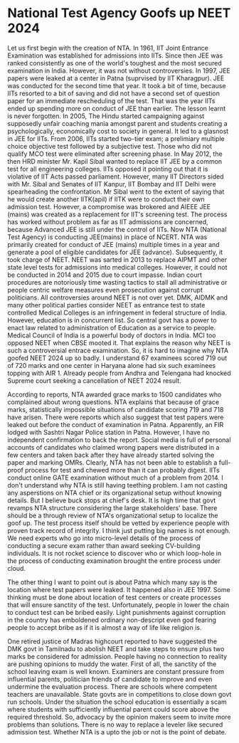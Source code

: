 # National Test Agency Goofs up NEET 2024

Let us first begin with the creation of NTA. In 1961, IIT Joint Entrance Examination was established
for admissions into IITs. Since then JEE was ranked consistently as one of the world's toughest and
the most secured examination in India. However, it was not without controversies. In 1997, JEE papers
were leaked at a center in Patna (suprvised by IIT Kharagpur). JEE was conducted for the second time
that year. It took a bit of time, because IITs resorted to a bit of saving and did not have a second
set of question paper for an immediate rescheduling of the test. That was the year IITs ended up 
spending more on conduct of JEE than earlier. The lesson learnt is never forgotten. In 2005, The Hindu
started campaigning against supposedly unfair coaching mania amongst parent and students creating
a psychologically, economically cost to society in general. It led to a glasnost in JEE for IITs.
From 2006, IITs started two-tier exam; a prelimiary multiple choice objective test followed by
a subjective test. Those who did not qualify MCO test were eliminated after screening phase. In
May 2012, the then HRD minister Mr. Kapil Sibal wanted to replace IIT JEE by a common test for
all engineering colleges. IITs opposed it pointing out that it is violative of IIT Acts passed
parliament. However, many IIT Directors sided with Mr. Sibal and Senates of IIT Kanpur, IIT Bombay
and IIT Delhi were spearheading the confrontation. Mr Sibal went to the extent of saying that 
he would create another IITK(apil) if IITK were to conduct their own admission test. However, a 
compromise was brokered and AIEEE JEE (mains) was created as a replacement for IIT's screening
test. The process has worked without problem as far as IIT admissions are concerned, because
Advanced JEE is still under the control of IITs. Now NTA (National Test Agency) is conducting
JEE(mains) in place of NCERT. NTA was primarily created for conduct of JEE (mains) multiple times
in a year and generate a pool of eligible candidates for JEE (advance). Subsequently, it took
charge of NEET. NEET was sarted in 2013 to replace AIPMT and other state level tests for admissions
into medical colleges. However, it could not be conducted in 2014 and 2015 due to court impasse. 
Indian court procedures are notoriously time wasting tactics to stall all administrative or
people centric welfare measures even prosecution against corrupt politicians. All
controversies around NEET is not over yet. DMK, AIDMK and many other political parties consider
NEET as entrance test to state controlled Medical Colleges is an infringement in federal 
structure of India. However, education is in concurrent list. So central govt has a power to 
enact law related to administration of Education as a service to people. Medical Council of India
is a powerful body of doctors in India. MCI too opposed NEET when CBSE mooted it. That explains 
the reason why NEET is such a controversial entrace examination. So, it is hard to imagine why
NTA goofed NEET 2024 up so badly. I understand 67 examinees scored 719 out of 720 marks and one
center in Haryana alone had six such examinees topping with AIR 1. Already people from Andhra
and Telengana had knocked Supreme court seeking a cancellation of NEET 2024 result. 

According to reports, NTA awarded grace marks to 1500 candidates who complained about wrong
questions. NTA explains that because of grace marks, statistically impossible situations of 
candidate scoring 719 and 718 have arisen. There were reports which also suggest that test papers
were leaked out before the conduct of examination in Patna. Apparently, an FIR lodged with
Sashtri Nagar Police station in Patna. However, I have no independent confirmation to back the
report. Social media is full of personal accounts of candidates who claimed wrong papers were
distributed in a few centers and taken back after they have already started solving the paper
and marking OMRs. Clearly, NTA has not been able to establish a full-proof process for test
and chewed more than it can probably digest. IITs conduct online GATE examination without much
of a problem from 2014. I don't understand why NTA is still having teething problem. I am not
casting any asperstions on NTA chief or its organizational setup without knowing details. But
I believe buck stops at chief's desk. It is high time that govt revamps NTA structure considering
the large stakeholders' base. There should be a through review of NTA's organizational setup 
to localize the goof up. The test process itself should be vetted by experience people with proven
track record of integrity. I think just putting big names is not enough. We need experts who
go into micro-level details of the process of conducting a secure exam rather than award seeking
CV-building individuals. It is not rocket science to discover who or which loop-hole in the
process of conducting examination brought the entire process under cloud. 

The other thing I want to point out is about Patna which many say is the location where test
papers were leaked. It happened also in JEE 1997. Some thinking must be done about location of
test centers or create processes that will ensure sanctity of the test. Unfortunately, people in 
lower the chain to conduct test can be bribed easily. Light punishments against corruption in the
country has emboldened ordinary non-descript even god fearing people to accept bribe as if it
is almost a way of life like religion is.

One retired justice of Madras highcourt reported to have suggested the DMK govt in Tamilnadu to
abolish NEET and take steps to ensure plus two marks be considered for admission. People having no
connection to reality are pushing opinions to muddy the water. First of all, the sanctity of the
school leaving exam is well known. Examiners are constant pressure from influential parents, 
politician friends of candidate to improve and even undermine the evaluation process. There are 
schools where competent teachers are unavailable. State govts are in competitions to close down
govt run schools. Under the situation the school education is essentially a scam where students
with sufficiently influential parent could score above the required threshold. So, advocacy by the
opinion makers seem to invite more problems than solutions. There is no way to replace a leveler
like secured admission test. Whether NTA is a upto the job or not is the point of debate.



